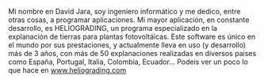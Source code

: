 Mi nombre en David Jara, soy ingeniero informático y me dedico, entre otras cosas, a programar aplicaciones.
Mi mayor aplicación, en constante desarrollo, es HELIOGRADING, un programa especializado en la explanación de tierras para plantas fotovoltáicas.
Este software es único en el mundo por sus prestaciones, y actualmente lleva en uso (y desarrollo) más de 3 años,
con más de 50 explanaciones realizadas en diversos paises como España, Portugal, Italia, Colombia, Ecuador...
Podeis ver un poco lo que hace en www.heliograding.com
